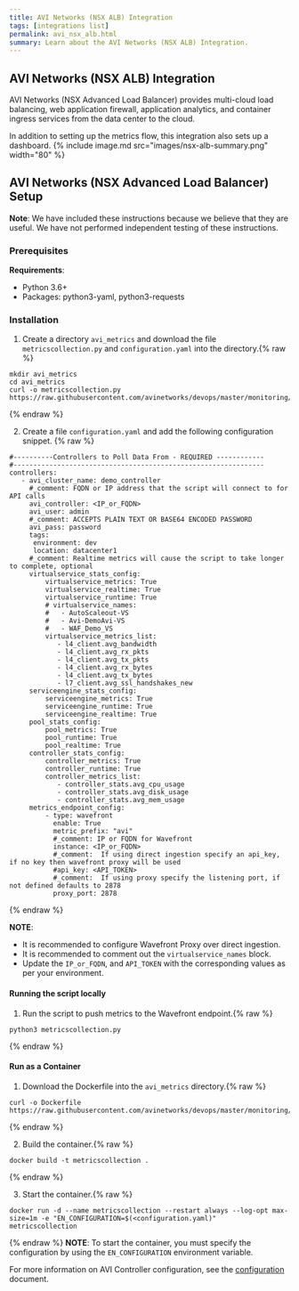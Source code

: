 ```yaml
---
title: AVI Networks (NSX ALB) Integration
tags: [integrations list]
permalink: avi_nsx_alb.html
summary: Learn about the AVI Networks (NSX ALB) Integration.
---
```

## AVI Networks (NSX ALB) Integration

AVI Networks (NSX Advanced Load Balancer) provides multi-cloud load balancing, web application firewall, application analytics, and container ingress services from the data center to the cloud.

In addition to setting up the metrics flow, this integration also sets up a dashboard.
{% include image.md src="images/nsx-alb-summary.png" width="80" %}

## AVI Networks (NSX Advanced Load Balancer) Setup



**Note**: We have included these instructions because we believe that they are useful. We have not performed independent testing of these instructions.

### Prerequisites

**Requirements**:
 - Python 3.6+
 - Packages: python3-yaml, python3-requests

### Installation

1. Create a directory `avi_metrics` and download the file `metricscollection.py` and `configuration.yaml` into the directory.{% raw %}
```
mkdir avi_metrics
cd avi_metrics
curl -o metricscollection.py https://raw.githubusercontent.com/avinetworks/devops/master/monitoring/metrics%20collection/metricscollection.py
```
{% endraw %}

2. Create a file `configuration.yaml` and add the following configuration snippet.
{% raw %}
```
#----------Controllers to Poll Data From - REQUIRED ------------
#---------------------------------------------------------------
controllers:
   - avi_cluster_name: demo_controller
     #_comment: FQDN or IP address that the script will connect to for API calls
     avi_controller: <IP_or_FQDN>
     avi_user: admin
     #_comment: ACCEPTS PLAIN TEXT OR BASE64 ENCODED PASSWORD
     avi_pass: password
     tags:
      environment: dev
      location: datacenter1
     #_comment: Realtime metrics will cause the script to take longer to complete, optional
     virtualservice_stats_config:
         virtualservice_metrics: True
         virtualservice_realtime: True
         virtualservice_runtime: True
         # virtualservice_names:
         #   - AutoScaleout-VS
         #   - Avi-DemoAvi-VS
         #   - WAF_Demo_VS
         virtualservice_metrics_list:
            - l4_client.avg_bandwidth
            - l4_client.avg_rx_pkts
            - l4_client.avg_tx_pkts
            - l4_client.avg_rx_bytes
            - l4_client.avg_tx_bytes
            - l7_client.avg_ssl_handshakes_new
     serviceengine_stats_config:
         serviceengine_metrics: True
         serviceengine_runtime: True
         serviceengine_realtime: True
     pool_stats_config:
         pool_metrics: True
         pool_runtime: True
         pool_realtime: True
     controller_stats_config:
         controller_metrics: True
         controller_runtime: True
         controller_metrics_list:
            - controller_stats.avg_cpu_usage
            - controller_stats.avg_disk_usage
            - controller_stats.avg_mem_usage
     metrics_endpoint_config:
         - type: wavefront
           enable: True
           metric_prefix: "avi"
           #_comment: IP or FQDN for Wavefront
           instance: <IP_or_FQDN>
           #_comment:  If using direct ingestion specify an api_key, if no key then wavefront proxy will be used
           #api_key: <API_TOKEN>
           #_comment:  If using proxy specify the listening port, if not defined defaults to 2878
           proxy_port: 2878
```
{% endraw %}

**NOTE**:
- It is recommended to configure Wavefront Proxy over direct ingestion.
- It is recommended to comment out the `virtualservice_names` block.
- Update the `IP_or_FQDN`, and `API_TOKEN` with the corresponding values as per your environment.

#### Running the script locally

1. Run the script to push metrics to the Wavefront endpoint.{% raw %}
```
python3 metricscollection.py
```
{% endraw %}

#### Run as a Container

1. Download the Dockerfile into the `avi_metrics` directory.{% raw %}
```
curl -o Dockerfile https://raw.githubusercontent.com/avinetworks/devops/master/monitoring/metrics%20collection/dockerfile
```
{% endraw %}

2. Build the container.{% raw %}
```
docker build -t metricscollection .
```
{% endraw %}

3. Start the container.{% raw %}
```
docker run -d --name metricscollection --restart always --log-opt max-size=1m -e "EN_CONFIGURATION=$(<configuration.yaml)"  metricscollection
```
{% endraw %}
**NOTE**: To start the container, you must specify the configuration by using the `EN_CONFIGURATION` environment variable.

For more information on AVI Controller configuration, see the [configuration](https://github.com/avinetworks/devops/tree/master/monitoring/metrics%20collection#configurationyaml) document.



